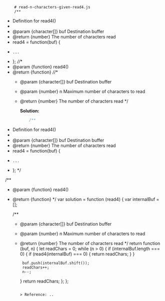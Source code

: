 
        # read-n-characters-given-read4.js
        /**
 * Definition for read4()
 * 
 * @param {character[]} buf Destination buffer
 * @return {number} The number of characters read
 * read4 = function(buf) {
 *     ...
 * };
 *//**
 * @param {function} read4()
 * @return {function}
 *//**
     * @param {character[]} buf Destination buffer
     * @param {number} n Maximum number of characters to read
     * @return {number} The number of characters read
     */
        
        **Solution:**
        
        <!-- js-console -->
        ```javascript
            /**
 * Definition for read4()
 * 
 * @param {character[]} buf Destination buffer
 * @return {number} The number of characters read
 * read4 = function(buf) {
 *     ...
 * };
 */

/**
 * @param {function} read4()
 * @return {function}
 */
var solution = function (read4) {
    var internalBuf = [];

    /**
     * @param {character[]} buf Destination buffer
     * @param {number} n Maximum number of characters to read
     * @return {number} The number of characters read
     */
    return function (buf, n) {
        let readChars = 0;
        while (n > 0) {
            if (internalBuf.length === 0) {
                if (read4(internalBuf) === 0) {
                    return readChars;
                }
            }

            buf.push(internalBuf.shift());
            readChars++;
            n--;
        }
        return readChars;
    };
};
        ```
        
        > Reference: ..
        
        